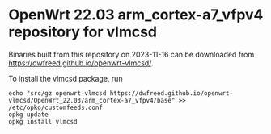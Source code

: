 OpenWrt 22.03 arm_cortex-a7_vfpv4 repository for vlmcsd
========

Binaries built from this repository on 2023-11-16 can be downloaded from <https://dwfreed.github.io/openwrt-vlmcsd/>.

To install the vlmcsd package, run

```
echo "src/gz openwrt-vlmcsd https://dwfreed.github.io/openwrt-vlmcsd/OpenWrt_22.03/arm_cortex-a7_vfpv4/base" >> /etc/opkg/customfeeds.conf
opkg update
opkg install vlmcsd
```

